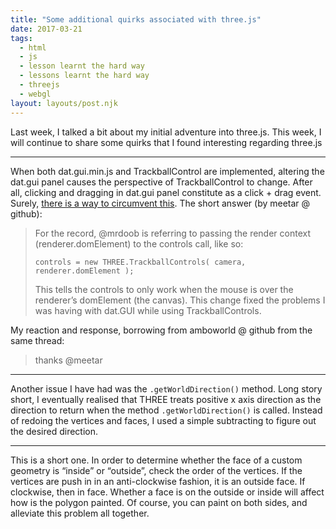 ```yaml
---
title: "Some additional quirks associated with three.js"
date: 2017-03-21
tags:
  - html
  - js
  - lesson learnt the hard way
  - lessons learnt the hard way
  - threejs
  - webgl
layout: layouts/post.njk
---
```

Last week, I talked a bit about my initial adventure into three.js. This week, I will continue to share some quirks that I found interesting regarding three.js

* * *

When both dat.gui.min.js and TrackballControl are implemented, altering the dat.gui panel causes the perspective of TrackballControl to change. After all, clicking and dragging in dat.gui panel constitute as a click + drag event. Surely, [there is a way to circumvent this](https://github.com/mrdoob/three.js/issues/828). The short answer (by meetar @ github):

> For the record, @mrdoob is referring to passing the render context (renderer.domElement) to the controls call, like so:
> 
>     controls = new THREE.TrackballControls( camera, renderer.domElement );
>     
> 
> This tells the controls to only work when the mouse is over the renderer’s domElement (the canvas). This change fixed the problems I was having with dat.GUI while using TrackballControls.

My reaction and response, borrowing from amboworld @ github from the same thread:

> thanks @meetar

* * *

Another issue I have had was the `.getWorldDirection()` method. Long story short, I eventually realised that THREE treats positive x axis direction as the direction to return when the method `.getWorldDirection()` is called. Instead of redoing the vertices and faces, I used a simple subtracting to figure out the desired direction.

* * *

This is a short one. In order to determine whether the face of a custom geometry is “inside” or “outside”, check the order of the vertices. If the vertices are push in in an anti-clockwise fashion, it is an outside face. If clockwise, then in face. Whether a face is on the outside or inside will affect how is the polygon painted. Of course, you can paint on both sides, and alleviate this problem all together.
